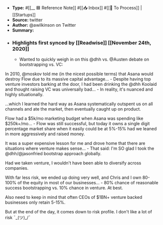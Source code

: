 - **Type:** #[[__ 🟦  Reference Note]] #[[📥 Inbox]] #[[📝 To Process]] | [[Startups]]
- **Source:**  twitter
- **Author:** @awilkinson on Twitter
- **Summary:**
- ### Highlights first synced by [[Readwise]] [[November 24th, 2020]]
    - Wanted to quickly weigh in on this @dhh vs. @Austen debate on bootstrapping vs. VC:

In 2010, @moskov told me (in the nicest possible terms) that Asana would destroy Flow due to its massive capital advantage... 
    - Despite having top venture investors barking at the door, I had been drinking the @dhh Koolaid and thought raising VC was universally bad... 
    - In reality, it's nuanced and highly situationally. 

...which I learned the hard way as Asana systematically outspent us on all channels and ate the market, then eventually caught up on product. 

Flow had a $5k/mo marketing budget when Asana was spending like $250k+/mo... 
    - Flow was still successful, but today it owns a single digit percentage market share when it easily could be at 5%-15% had we leaned in more aggressively and raised money.

It was a super expensive lesson for me and drove home that there are situations where venture makes sense... 
    - That said: I'm SO glad I took the @dhh/@jasonfried bootstrap approach globally.

Had we taken venture, I wouldn't have been able to diversify across companies.

With far less risk, we ended up doing very well, and Chris and I own 80-100% of the equity in most of our businesses... 
    - 80% chance of reasonable success bootstrapping vs. 10% chance in venture. At best.

Also need to keep in mind that often CEOs of $1BN+ venture backed businesses only retain 5-15%.

But at the end of the day, it comes down to risk profile. I don't like a lot of risk ¯\_(ツ)_/¯ 
